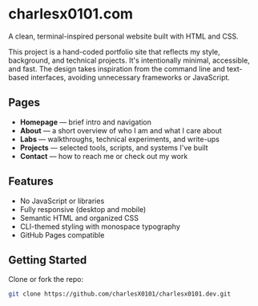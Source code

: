# charlesx0101.com

A clean, terminal-inspired personal website built with HTML and CSS.

This project is a hand-coded portfolio site that reflects my style, background, and technical projects. It's intentionally minimal, accessible, and fast. The design takes inspiration from the command line and text-based interfaces, avoiding unnecessary frameworks or JavaScript.

## Pages

- **Homepage** — brief intro and navigation
- **About** — a short overview of who I am and what I care about
- **Labs** — walkthroughs, technical experiments, and write-ups
- **Projects** — selected tools, scripts, and systems I've built
- **Contact** — how to reach me or check out my work

## Features

- No JavaScript or libraries
- Fully responsive (desktop and mobile)
- Semantic HTML and organized CSS
- CLI-themed styling with monospace typography
- GitHub Pages compatible

## Getting Started

Clone or fork the repo:

```bash
git clone https://github.com/charlesX0101/charlesx0101.dev.git

